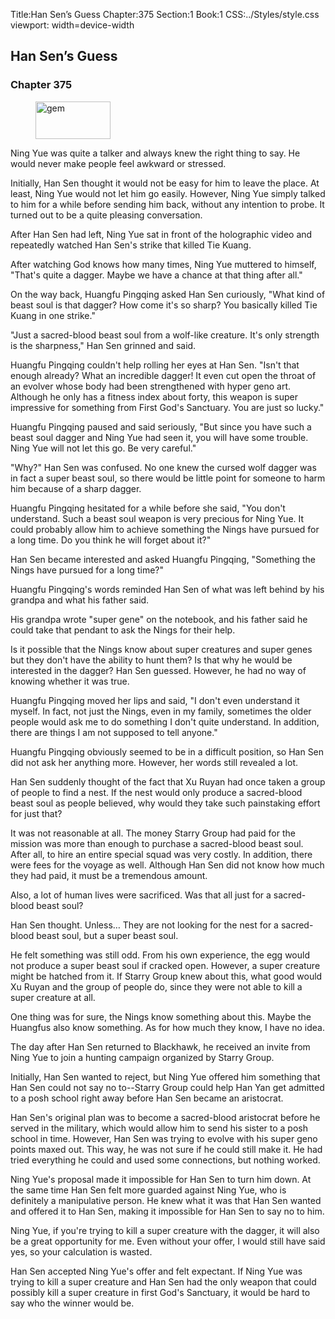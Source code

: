 Title:Han Sen’s Guess 
Chapter:375 
Section:1 
Book:1 
CSS:../Styles/style.css 
viewport: width=device-width
  
## Han Sen’s Guess
### Chapter 375 
<figure>
	<img src="../Images/gem.gif" alt="gem" id="gem" width="120" height="60" />
</figure>
  

  
  Ning Yue was quite a talker and always knew the right thing to say. He would never make people feel awkward or stressed.

Initially, Han Sen thought it would not be easy for him to leave the place. At least, Ning Yue would not let him go easily. However, Ning Yue simply talked to him for a while before sending him back, without any intention to probe. It turned out to be a quite pleasing conversation.

After Han Sen had left, Ning Yue sat in front of the holographic video and repeatedly watched Han Sen's strike that killed Tie Kuang.

After watching God knows how many times, Ning Yue muttered to himself, "That's quite a dagger. Maybe we have a chance at that thing after all."

On the way back, Huangfu Pingqing asked Han Sen curiously, "What kind of beast soul is that dagger? How come it's so sharp? You basically killed Tie Kuang in one strike."

"Just a sacred-blood beast soul from a wolf-like creature. It's only strength is the sharpness," Han Sen grinned and said.

Huangfu Pingqing couldn't help rolling her eyes at Han Sen. "Isn't that enough already? What an incredible dagger! It even cut open the throat of an evolver whose body had been strengthened with hyper geno art. Although he only has a fitness index about forty, this weapon is super impressive for something from First God's Sanctuary. You are just so lucky."

Huangfu Pingqing paused and said seriously, "But since you have such a beast soul dagger and Ning Yue had seen it, you will have some trouble. Ning Yue will not let this go. Be very careful."

"Why?" Han Sen was confused. No one knew the cursed wolf dagger was in fact a super beast soul, so there would be little point for someone to harm him because of a sharp dagger.

Huangfu Pingqing hesitated for a while before she said, "You don't understand. Such a beast soul weapon is very precious for Ning Yue. It could probably allow him to achieve something the Nings have pursued for a long time. Do you think he will forget about it?"

Han Sen became interested and asked Huangfu Pingqing, "Something the Nings have pursued for a long time?"

Huangfu Pingqing's words reminded Han Sen of what was left behind by his grandpa and what his father said.

His grandpa wrote "super gene" on the notebook, and his father said he could take that pendant to ask the Nings for their help.

Is it possible that the Nings know about super creatures and super genes but they don't have the ability to hunt them? Is that why he would be interested in the dagger? Han Sen guessed. However, he had no way of knowing whether it was true.

Huangfu Pingqing moved her lips and said, "I don't even understand it myself. In fact, not just the Nings, even in my family, sometimes the older people would ask me to do something I don't quite understand. In addition, there are things I am not supposed to tell anyone."

Huangfu Pingqing obviously seemed to be in a difficult position, so Han Sen did not ask her anything more. However, her words still revealed a lot.

Han Sen suddenly thought of the fact that Xu Ruyan had once taken a group of people to find a nest. If the nest would only produce a sacred-blood beast soul as people believed, why would they take such painstaking effort for just that?

It was not reasonable at all. The money Starry Group had paid for the mission was more than enough to purchase a sacred-blood beast soul. After all, to hire an entire special squad was very costly. In addition, there were fees for the voyage as well. Although Han Sen did not know how much they had paid, it must be a tremendous amount.

Also, a lot of human lives were sacrificed. Was that all just for a sacred-blood beast soul?

Han Sen thought. Unless… They are not looking for the nest for a sacred-blood beast soul, but a super beast soul.

He felt something was still odd. From his own experience, the egg would not produce a super beast soul if cracked open. However, a super creature might be hatched from it. If Starry Group knew about this, what good would Xu Ruyan and the group of people do, since they were not able to kill a super creature at all.

One thing was for sure, the Nings know something about this. Maybe the Huangfus also know something. As for how much they know, I have no idea.

The day after Han Sen returned to Blackhawk, he received an invite from Ning Yue to join a hunting campaign organized by Starry Group.

Initially, Han Sen wanted to reject, but Ning Yue offered him something that Han Sen could not say no to--Starry Group could help Han Yan get admitted to a posh school right away before Han Sen became an aristocrat.

Han Sen's original plan was to become a sacred-blood aristocrat before he served in the military, which would allow him to send his sister to a posh school in time. However, Han Sen was trying to evolve with his super geno points maxed out. This way, he was not sure if he could still make it. He had tried everything he could and used some connections, but nothing worked.

Ning Yue's proposal made it impossible for Han Sen to turn him down. At the same time Han Sen felt more guarded against Ning Yue, who is definitely a manipulative person. He knew what it was that Han Sen wanted and offered it to Han Sen, making it impossible for Han Sen to say no to him.

Ning Yue, if you're trying to kill a super creature with the dagger, it will also be a great opportunity for me. Even without your offer, I would still have said yes, so your calculation is wasted.

Han Sen accepted Ning Yue's offer and felt expectant. If Ning Yue was trying to kill a super creature and Han Sen had the only weapon that could possibly kill a super creature in first God's Sanctuary, it would be hard to say who the winner would be.
